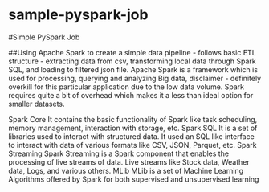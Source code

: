 # sample-pyspark-job

#Simple PySpark Job

##Using Apache Spark to create a simple data pipeline - follows basic ETL structure - extracting data from csv, transforming local data through Spark SQL, and loading to filtered json file. Apache Spark is a framework which is used for processing, querying and analyzing Big data, disclaimer - definitely overkill for this particular application due to the low data volume. Spark requires quite a bit of overhead which makes it a less than ideal option for smaller datasets. 



Spark Core
It contains the basic functionality of Spark like task scheduling, memory management, interaction with storage, etc.
Spark SQL
It is a set of libraries used to interact with structured data. It used an SQL like interface to interact with data of various formats like CSV, JSON, Parquet, etc.
Spark Streaming
Spark Streaming is a Spark component that enables the processing of live streams of data. Live streams like Stock data, Weather data, Logs, and various others.
MLib
MLib is a set of Machine Learning Algorithms offered by Spark for both supervised and unsupervised learning
